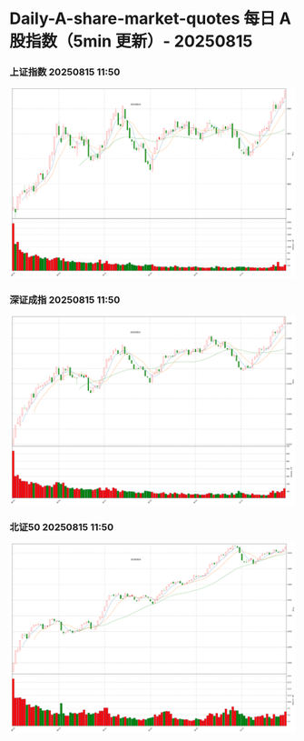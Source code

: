
# Daily-A-share-market-quotes 每日 A 股指数（5min 更新）- 20250815

### 上证指数 20250815 11:50
![](./fig/2025/8/20250815-sh000001.png)

### 深证成指 20250815 11:50
![](./fig/2025/8/20250815-sz399001.png)

### 北证50 20250815 11:50
![](./fig/2025/8/20250815-bj899050.png)
